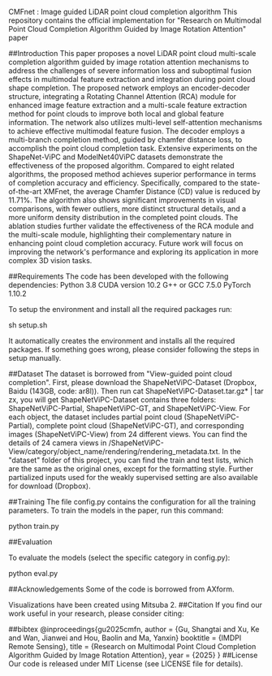 CMFnet : Image guided LiDAR point cloud completion algorithm
This repository contains the official implementation for "Research on Multimodal Point Cloud Completion Algorithm Guided by Image Rotation Attention" paper



##Introduction
This paper proposes a novel LiDAR point cloud multi-scale completion algorithm guided by image rotation attention mechanisms to address the challenges of severe information loss and suboptimal fusion effects in multimodal feature extraction and integration during point cloud shape completion. The proposed network employs an encoder-decoder structure, integrating a Rotating Channel Attention (RCA) module for enhanced image feature extraction and a multi-scale feature extraction method for point clouds to improve both local and global feature information. The network also utilizes multi-level self-attention mechanisms to achieve effective multimodal feature fusion. The decoder employs a multi-branch completion method, guided by chamfer distance loss, to accomplish the point cloud completion task. Extensive experiments on the ShapeNet-ViPC and ModelNet40ViPC datasets demonstrate the effectiveness of the proposed algorithm. Compared to eight related algorithms, the proposed method achieves superior performance in terms of completion accuracy and efficiency. Specifically, compared to the state-of-the-art XMFnet, the average Chamfer Distance (CD) value is reduced by 11.71%. The algorithm also shows significant improvements in visual comparisons, with fewer outliers, more distinct structural details, and a more uniform density distribution in the completed point clouds. The ablation studies further validate the effectiveness of the RCA module and the multi-scale module, highlighting their complementary nature in enhancing point cloud completion accuracy. Future work will focus on improving the network's performance and exploring its application in more complex 3D vision tasks.


##Requirements
The code has been developed with the following dependencies:
Python 3.8
CUDA version 10.2
G++ or GCC 7.5.0
PyTorch 1.10.2


To setup the environment and install all the required packages run:

sh setup.sh


It automatically creates the environment and installs all the required packages.
If something goes wrong, please consider following the steps in setup manually.


##Dataset
The dataset is borrowed from "View-guided point cloud completion".
First, please download the ShapeNetViPC-Dataset (Dropbox, Baidu (143GB, code: ar8l)). Then run cat ShapeNetViPC-Dataset.tar.gz* | tar zx, you will get ShapeNetViPC-Dataset contains three folders: ShapeNetViPC-Partial, ShapeNetViPC-GT, and ShapeNetViPC-View.
For each object, the dataset includes partial point cloud (ShapeNetViPC-Partial), complete point cloud (ShapeNetViPC-GT), and corresponding images (ShapeNetViPC-View) from 24 different views. You can find the details of 24 camera views in /ShapeNetViPC-View/category/object_name/rendering/rendering_metadata.txt.
In the "dataset" folder of this project, you can find the train and test lists, which are the same as the original ones, except for the formatting style.
Further partialized inputs used for the weakly supervised setting are also available for download (Dropbox).


##Training
The file config.py contains the configuration for all the training parameters.
To train the models in the paper, run this command:


python train.py


##Evaluation

To evaluate the models (select the specific category in config.py):

python eval.py


##Acknowledgements
Some of the code is borrowed from AXform.


Visualizations have been created using Mitsuba 2.
##Citation
If you find our work useful in your research, please consider citing:


##bibtex
@inproceedings{gu2025cmfn,
 author = {Gu, Shangtai and Xu, Ke and Wan, Jianwei and Hou, Baolin and Ma, Yanxin}
 booktitle = {IMDPI Remote Sensing},
 title = {Research on Multimodal Point Cloud Completion Algorithm Guided by Image Rotation Attention},
 year = {2025}
}
##License
Our code is released under MIT License (see LICENSE file for details).